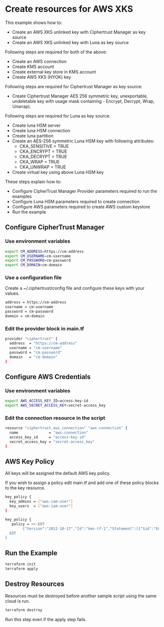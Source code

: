 # Create resources for AWS XKS

This example shows how to:
- Create an AWS XKS unlinked key with Ciphertrust Manager as key source
- Create an AWS XKS unlinked key with Luna as key source

Following steps are required for both of the above:
- Create an AWS connection
- Create KMS account
- Create external key store in KMS account
- Create AWS XKS (HYOK) key

Following steps are required for Ciphertrust Manager as key source: 
- Create Ciphertrust Manager AES 256 symmetric key, unexportable, undeletable key with usage mask containing - Encrypt, Decrypt, Wrap, Unwrap).

Following steps are required for Luna as key source:
- Create luna HSM server
- Create luna HSM connection
- Create luna partition
- Create an AES-256 symmetric Luna HSM key with following attributes:
  - CKA_SENSITIVE = TRUE
  - CKA_ENCRYPT = TRUE
  - CKA_DECRYPT = TRUE
  - CKA_WRAP = TRUE
  - CKA_UNWRAP = TRUE
- Create virtual key using above Luna HSM key

These steps explain how to:
- Configure CipherTrust Manager Provider parameters required to run the examples
- Configure Luna HSM parameters required to create connection
- Configure AWS parameters required to create AWS custom keystore
- Run the example

## Configure CipherTrust Manager

### Use environment variables

```bash
export CM_ADDRESS=https://cm-address
export CM_USERNAME=cm-username
export CM_PASSWORD=cm-password
export CM_DOMAIN=cm-domain
```
### Use a configuration file

Create a ~/.ciphertrust/config file and configure these keys with your values.

```bash
address = https://cm-address
username = cm-username
password = cm-password
domain = cm-domain
```

### Edit the provider block in main.tf

```bash
provider "ciphertrust" {
  address  = "https://cm-address"
  username = "cm-username"
  password = "cm-password"
  domain   = "cm-domain"
}
```

## Configure AWS Credentials

### Use environment variables

```bash
export AWS_ACCESS_KEY_ID=access-key-id
export AWS_SECRET_ACCESS_KEY=secret-access_key
```

### Edit the connection resource in the script

```bash
resource "ciphertrust_aws_connection" "aws-connection" {
  name              = "aws-connection"
  access_key_id     = "access-key-id"
  secret_access_key = "secret-access_key"
}
```

##  AWS Key Policy

All keys will be assigned the default AWS key policy.

If you wish to assign a policy edit main.tf and add one of these policy blocks to the key resource.

```bash
key_policy {
  key_admins = ["aws-iam-user"]
  key_users  = ["aws-iam-user"]
}
```

```bash
key_policy {
   policy = <<-EOT
		{"Version":"2012-10-17","Id":"kms-tf-1","Statement":[{"Sid":"Enable IAM User Permissions 1","Effect":"Allow","Principal":{"AWS":"*"},"Action":"kms:*","Resource":"*"}]}
  EOT
}
```

## Run the Example

```bash
terraform init
terraform apply
```

## Destroy Resources

Resources must be destroyed before another sample script using the same cloud is run.

```bash
terraform destroy
```
Run this step even if the apply step fails.
